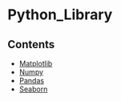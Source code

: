 # **Python_Library**

## Contents

* [Matplotlib](https://futureskill.io/content/1b239852-3f8a-4996-b6c9-87de5e61d188)
* [Numpy](https://futureskill.io/content/79eba49a-178d-41be-8f88-137a5127742d)
* [Pandas](https://futureskill.io/content/903ab63c-2b24-4be0-ba1c-a3ba34dce258)
* [Seaborn](https://futureskill.io/content/87e84e19-8c41-4993-9308-97cc5da79647)


